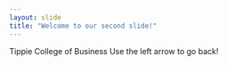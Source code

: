 ```yaml
---
layout: slide
title: "Welcome to our second slide!"
---
```

Tippie College of Business
Use the left arrow to go back!
